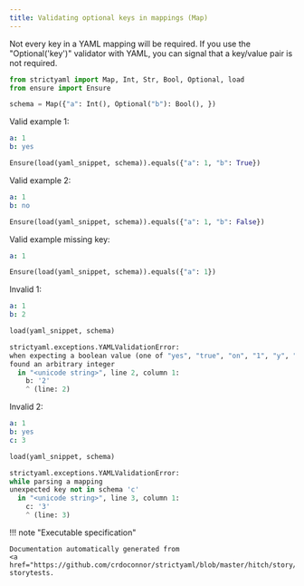 ```yaml
---
title: Validating optional keys in mappings (Map)
---
```



Not every key in a YAML mapping will be required. If
you use the "Optional('key')" validator with YAML,
you can signal that a key/value pair is not required.




```python
from strictyaml import Map, Int, Str, Bool, Optional, load
from ensure import Ensure

schema = Map({"a": Int(), Optional("b"): Bool(), })

```



Valid example 1:

```yaml
a: 1
b: yes

```


```python
Ensure(load(yaml_snippet, schema)).equals({"a": 1, "b": True})

```




Valid example 2:

```yaml
a: 1
b: no

```


```python
Ensure(load(yaml_snippet, schema)).equals({"a": 1, "b": False})

```




Valid example missing key:

```yaml
a: 1
```


```python
Ensure(load(yaml_snippet, schema)).equals({"a": 1})

```




Invalid 1:

```yaml
a: 1
b: 2

```


```python
load(yaml_snippet, schema)
```


```python
strictyaml.exceptions.YAMLValidationError:
when expecting a boolean value (one of "yes", "true", "on", "1", "y", "no", "false", "off", "0", "n")
found an arbitrary integer
  in "<unicode string>", line 2, column 1:
    b: '2'
    ^ (line: 2)
```




Invalid 2:

```yaml
a: 1
b: yes
c: 3

```


```python
load(yaml_snippet, schema)
```


```python
strictyaml.exceptions.YAMLValidationError:
while parsing a mapping
unexpected key not in schema 'c'
  in "<unicode string>", line 3, column 1:
    c: '3'
    ^ (line: 3)
```







!!! note "Executable specification"

    Documentation automatically generated from 
    <a href="https://github.com/crdoconnor/strictyaml/blob/master/hitch/story/optional.story">optional.story
    storytests.